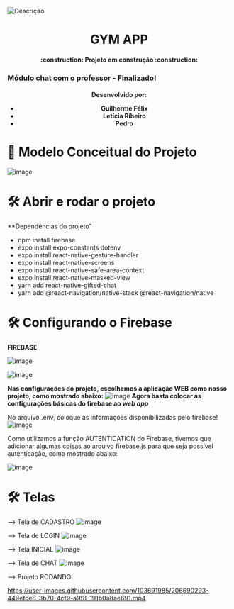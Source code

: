 ![Descrição](https://user-images.githubusercontent.com/103691985/206558256-1ff0bb76-ac7d-421f-88e4-3d894c551f93.png)
<h1 align="center"> GYM APP </h1>

<h4 align="center"> 
    :construction:  Projeto em construção  :construction:
</h4>
<h3>Módulo chat com o professor - Finalizado! </h3>
<h4 align="center"> 
    Desenvolvido por:
      <ul>
        <li>Guilherme Félix</li>
        <li>Letícia Ribeiro</li>
        <li>Pedro</li>
      </ul>
</h4>

# 📁 Modelo Conceitual do Projeto

![image](https://user-images.githubusercontent.com/103691985/206782559-ffc83939-b03d-4782-b58a-8f66966eca16.png)

# 🛠️ Abrir e rodar o projeto

**Dependências do projeto"

<ul>
  <li>npm install firebase</li>
  <li>expo install expo-constants dotenv</li>
  <li>expo install react-native-gesture-handler</li>
  <li>expo install react-native-screens</li>
  <li>expo install react-native-safe-area-context</li>
  <li>expo install react-native-masked-view</li>
  <li>yarn add react-native-gifted-chat</li>
  <li>yarn add @react-navigation/native-stack @react-navigation/native</li>
</ul>

# 🛠️ Configurando o Firebase
**FIREBASE**

![image](https://user-images.githubusercontent.com/103691985/206563094-9ea9e854-5a8e-4509-aab7-04dda9018d9d.png)

![image](https://user-images.githubusercontent.com/103691985/206563419-ea0039de-2d52-4307-82a5-832adc023f05.png)

**Nas configurações do projeto, escolhemos a aplicação WEB como nosso projeto, como mostrado abaixo:**
![image](https://user-images.githubusercontent.com/103691985/206563790-f5d0dbe4-552e-4878-b46a-5a5b8b23999d.png)
**Agora basta colocar as configurações básicas do firebase ao _web app_**

No arquivo .env, coloque as informações disponibilizadas pelo firebase! 
![image](https://user-images.githubusercontent.com/103691985/206689660-d3a580ae-8a00-4549-be58-fbf996f18930.png)

Como utilizamos a função AUTENTICATION do Firebase, tivemos que adicionar algumas coisas ao arquivo firebase.js para que seja possível autenticação, como mostrado abaixo:

![image](https://user-images.githubusercontent.com/103691985/206689767-fb29e718-e048-48ac-87e3-a1ec9bb12ad9.png)

# 🛠️ Telas

--> Tela de CADASTRO
![image](https://user-images.githubusercontent.com/103691985/206689852-b40bac50-9be6-48d6-b615-d066872c07ee.png)

--> Tela de LOGIN
![image](https://user-images.githubusercontent.com/103691985/206689928-4d3376b7-8a9c-404a-95fb-7774dd6514a7.png)

--> Tela INICIAL
![image](https://user-images.githubusercontent.com/103691985/206689965-56c30896-e9e4-46ef-adf2-5f07d29a0fb4.png)

--> Tela de CHAT
![image](https://user-images.githubusercontent.com/103691985/206690004-2ddb42a7-7491-463a-9dde-5256e6da7632.png)

--> Projeto RODANDO

https://user-images.githubusercontent.com/103691985/206690293-449efce8-3b70-4cf9-a9f8-191b0a8ae691.mp4

